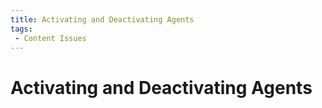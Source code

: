 ```yaml
---
title: Activating and Deactivating Agents
tags:
 - Content Issues
---
```

# Activating and Deactivating Agents





